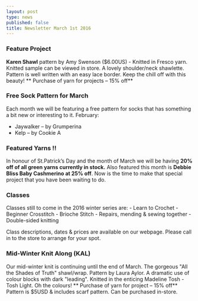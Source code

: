 ```yaml
---
layout: post
type: news
published: false
title: Newsletter March 1st 2016
---
```


### Feature Project

**Karen Shawl** pattern by Amy Swenson ($6.00US)  - Knitted in Fresco yarn.  
     Knitted sample can be viewed in store.  A lovely shoulder/neck shawlette. Pattern
     is well written with an easy lace border. Keep the chill off with this beauty!
** Purchase of yarn for projects – 15% off** 

### Free Sock Pattern for March

Each month we will be featuring a free pattern for socks that has something a bit new or interesting to it.
February:
- Jaywalker – by Grumperina
- Kelp – by Cookie A

### Featured Yarns !!

In honour of St.Patrick’s Day and the month of March we will be having **20% off of all green yarns currently in stock.**
Also featured this month is **Debbie Bliss Baby Cashmerino at 25% off**. 
Now is the time to make that special project that you have been waiting to do.

### Classes

Classes still to come in the 2016 winter series are: 
    - Learn to Crochet
    - Beginner Crosstitch
    - Brioche Stitch
    - Repairs, mending & sewing together
    - Double-sided knitting

Class descriptions, dates & prices are available on our webpage. Please call in to the store to arrange for your spot. 

### Mid-Winter Knit Along (KAL)

Our mid-winter knit is continuing until the end of March.  The gorgeous "All the Shades of Truth" shawl/wrap. Pattern by Laura Aylor.  A dramatic use of colour blocks with dark "leading".   Knitted in the enticing Madeline Tosh - Tosh Light.  Oh the colours! 
** Purchase of yarn for project – 15% off** Pattern is $5USD & includes scarf pattern. Can be purchased in-store.